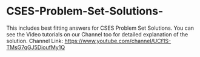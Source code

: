 # CSES-Problem-Set-Solutions-
This includes best fitting answers for CSES Problem Set Solutions. You can see the Video tutorials on our Channel too for detailed explanation of the solution. Channel Link: https://www.youtube.com/channel/UCf1S-TMsG7qGJ5DioufMy1Q
